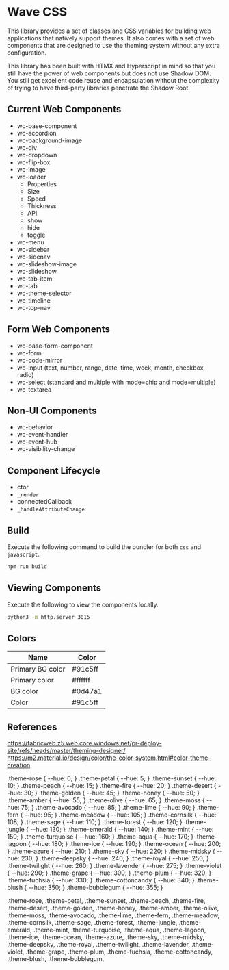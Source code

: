 # Wave CSS
This library provides a set of classes and CSS variables for building web applications that natively support themes. It also comes with a set of web components that are designed to use the theming system without any extra configuration.

This library has been built with HTMX and Hyperscript in mind so that you still have the power of web components but does not use Shadow DOM. You still get excellent code reuse and encapsulation without the complexity of trying to have third-party libraries penetrate the Shadow Root.


## Current Web Components

- wc-base-component
- wc-accordion
- wc-background-image
- wc-div
- wc-dropdown
- wc-flip-box
- wc-image
- wc-loader
	- Properties
    - Size
    - Speed
    - Thickness
	- API
    - show
    - hide
    - toggle
- wc-menu
- wc-sidebar
- wc-sidenav
- wc-slideshow-image
- wc-slideshow
- wc-tab-item
- wc-tab
- wc-theme-selector
- wc-timeline
- wc-top-nav


## Form Web Components

- wc-base-form-component
- wc-form
- wc-code-mirror
- wc-input (text, number, range, date, time, week, month, checkbox, radio)
- wc-select (standard and multiple with mode=chip and mode=multiple)
- wc-textarea


## Non-UI Components

- wc-behavior
- wc-event-handler
- wc-event-hub
- wc-visibility-change


## Component Lifecycle

- ctor
- `_render`
- connectedCallback
- `_handleAttributeChange`



## Build
Execute the following command to build the bundler for both `css` and `javascript`.

```bash
npm run build
```

## Viewing Components
Execute the following to view the components locally.

```bash
python3 -m http.server 3015
```

## Colors

| Name             | Color     |
| ---------------- | --------- |
| Primary BG color | #91c5ff |
| Primary color    | #ffffff |
| BG color         | #0d47a1 |
| Color            | #91c5ff |


## References
https://fabricweb.z5.web.core.windows.net/pr-deploy-site/refs/heads/master/theming-designer/
https://m2.material.io/design/color/the-color-system.html#color-theme-creation



  .theme-rose      { --hue: 0; }
  .theme-petal     { --hue: 5; }
  .theme-sunset    { --hue: 10; }
  .theme-peach     { --hue: 15; }
  .theme-fire      { --hue: 20; }
  .theme-desert    { --hue: 30; }
  .theme-golden    { --hue: 45; }
  .theme-honey     { --hue: 50; }
  .theme-amber     { --hue: 55; }
  .theme-olive     { --hue: 65; } 
  .theme-moss      { --hue: 75; } 
  .theme-avocado   { --hue: 85; } 
  .theme-lime      { --hue: 90; }
  .theme-fern      { --hue: 95; } 
  .theme-meadow    { --hue: 105; }
  .theme-cornsilk  { --hue: 108; } 
  .theme-sage      { --hue: 110; }
  .theme-forest    { --hue: 120; }
  .theme-jungle    { --hue: 130; }
  .theme-emerald   { --hue: 140; }
  .theme-mint      { --hue: 150; }
  .theme-turquoise { --hue: 160; }
  .theme-aqua      { --hue: 170; }
  .theme-lagoon    { --hue: 180; }
  .theme-ice       { --hue: 190; }
  .theme-ocean     { --hue: 200; }
  .theme-azure     { --hue: 210; }
  .theme-sky       { --hue: 220; }
  .theme-midsky    { --hue: 230; }
  .theme-deepsky   { --hue: 240; }
  .theme-royal     { --hue: 250; }
  .theme-twilight  { --hue: 260; }
  .theme-lavender  { --hue: 275; }
  .theme-violet    { --hue: 290; }
  .theme-grape     { --hue: 300; }
  .theme-plum      { --hue: 320; }
  .theme-fuchsia   { --hue: 330; }
  .theme-cottoncandy { --hue: 340; }
  .theme-blush     { --hue: 350; }
  .theme-bubblegum { --hue: 355; }

  .theme-rose,
  .theme-petal,
  .theme-sunset,
  .theme-peach,
  .theme-fire,
  .theme-desert,
  .theme-golden,
  .theme-honey,
  .theme-amber,
  .theme-olive,
  .theme-moss,
  .theme-avocado,
  .theme-lime,
  .theme-fern,
  .theme-meadow,
  .theme-cornsilk,
  .theme-sage,
  .theme-forest,
  .theme-jungle,
  .theme-emerald,
  .theme-mint,
  .theme-turquoise,
  .theme-aqua,
  .theme-lagoon,
  .theme-ice,
  .theme-ocean,
  .theme-azure,
  .theme-sky,
  .theme-midsky,
  .theme-deepsky,
  .theme-royal,
  .theme-twilight,
  .theme-lavender,
  .theme-violet,
  .theme-grape,
  .theme-plum,
  .theme-fuchsia,
  .theme-cottoncandy,
  .theme-blush,
  .theme-bubblegum,